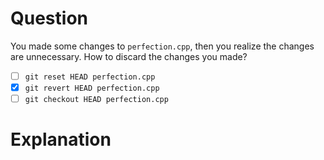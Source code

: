 # Question
You made some changes to `perfection.cpp`, then you realize the changes are
unnecessary. How to discard the changes you made?
- [ ] `git reset HEAD perfection.cpp`
- [x] `git revert HEAD perfection.cpp`
- [ ] `git checkout HEAD perfection.cpp`

# Explanation

